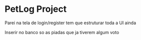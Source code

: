 # PetLog Project
Parei na tela de login/register
tem que estruturar toda a UI ainda


Inserir no banco so as piadas que ja tiverem algum voto